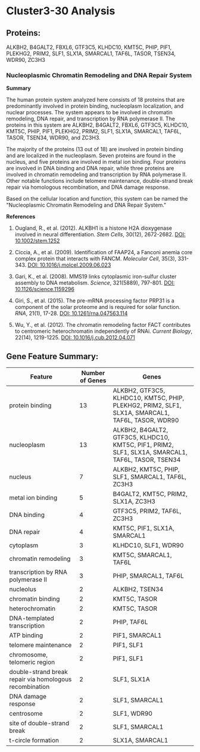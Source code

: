 # Cluster3-30 Analysis

## Proteins: 

ALKBH2, B4GALT2, FBXL6, GTF3C5, KLHDC10, KMT5C, PHIP, PIF1, PLEKHG2, PRIM2, SLF1, SLX1A, SMARCAL1, TAF6L, TASOR, TSEN34, WDR90, ZC3H3

### Nucleoplasmic Chromatin Remodeling and DNA Repair System

**Summary**

The human protein system analyzed here consists of 18 proteins that are predominantly involved in protein binding, nucleoplasm localization, and nuclear processes. The system appears to be involved in chromatin remodeling, DNA repair, and transcription by RNA polymerase II. The proteins in this system are ALKBH2, B4GALT2, FBXL6, GTF3C5, KLHDC10, KMT5C, PHIP, PIF1, PLEKHG2, PRIM2, SLF1, SLX1A, SMARCAL1, TAF6L, TASOR, TSEN34, WDR90, and ZC3H3.

The majority of the proteins (13 out of 18) are involved in protein binding and are localized in the nucleoplasm. Seven proteins are found in the nucleus, and five proteins are involved in metal ion binding. Four proteins are involved in DNA binding and DNA repair, while three proteins are involved in chromatin remodeling and transcription by RNA polymerase II. Other notable functions include telomere maintenance, double-strand break repair via homologous recombination, and DNA damage response.

Based on the cellular location and function, this system can be named the "Nucleoplasmic Chromatin Remodeling and DNA Repair System."

**References**

1. Ougland, R., et al. (2012). ALKBH1 is a histone H2A dioxygenase involved in neural differentiation. *Stem Cells*, 30(12), 2672-2682. [DOI: 10.1002/stem.1252](https://doi.org/10.1002/stem.1252)

2. Ciccia, A., et al. (2009). Identification of FAAP24, a Fanconi anemia core complex protein that interacts with FANCM. *Molecular Cell*, 35(3), 331-343. [DOI: 10.1016/j.molcel.2009.06.023](https://doi.org/10.1016/j.molcel.2009.06.023)

3. Gari, K., et al. (2008). MMS19 links cytoplasmic iron-sulfur cluster assembly to DNA metabolism. *Science*, 321(5889), 797-801. [DOI: 10.1126/science.1159296](https://doi.org/10.1126/science.1159296)

4. Giri, S., et al. (2015). The pre-mRNA processing factor PRP31 is a component of the solar proteome and is required for solar function. *RNA*, 21(1), 17-28. [DOI: 10.1261/rna.047563.114](https://doi.org/10.1261/rna.047563.114)

5. Wu, Y., et al. (2012). The chromatin remodeling factor FACT contributes to centromeric heterochromatin independently of RNAi. *Current Biology*, 22(14), 1219-1225. [DOI: 10.1016/j.cub.2012.04.071](https://doi.org/10.1016/j.cub.2012.04.071)

## Gene Feature Summary: 

| Feature | Number of Genes | Genes |
| --- | --- | --- |
| protein binding | 13 | ALKBH2, GTF3C5, KLHDC10, KMT5C, PHIP, PLEKHG2, PRIM2, SLF1, SLX1A, SMARCAL1, TAF6L, TASOR, WDR90 |
| nucleoplasm | 13 | ALKBH2, B4GALT2, GTF3C5, KLHDC10, KMT5C, PIF1, PRIM2, SLF1, SLX1A, SMARCAL1, TAF6L, TASOR, TSEN34 |
| nucleus | 7 | ALKBH2, KMT5C, PHIP, SLF1, SMARCAL1, TAF6L, ZC3H3 |
| metal ion binding | 5 | B4GALT2, KMT5C, PRIM2, SLX1A, ZC3H3 |
| DNA binding | 4 | GTF3C5, PRIM2, TAF6L, ZC3H3 |
| DNA repair | 4 | KMT5C, PIF1, SLX1A, SMARCAL1 |
| cytoplasm | 3 | KLHDC10, SLF1, WDR90 |
| chromatin remodeling | 3 | KMT5C, SMARCAL1, TAF6L |
|  transcription by RNA polymerase II | 3 | PHIP, SMARCAL1, TAF6L |
| nucleolus | 2 | ALKBH2, TSEN34 |
| chromatin binding | 2 | KMT5C, TASOR |
| heterochromatin | 2 | KMT5C, TASOR |
|  DNA-templated transcription | 2 | PHIP, TAF6L |
| ATP binding | 2 | PIF1, SMARCAL1 |
|  telomere maintenance | 2 | PIF1, SLF1 |
| chromosome, telomeric region | 2 | PIF1, SLF1 |
| double-strand break repair via homologous recombination | 2 | SLF1, SLX1A |
| DNA damage response | 2 | SLF1, SMARCAL1 |
| centrosome | 2 | SLF1, WDR90 |
| site of double-strand break | 2 | SLF1, SMARCAL1 |
| t-circle formation | 2 | SLX1A, SMARCAL1 |

